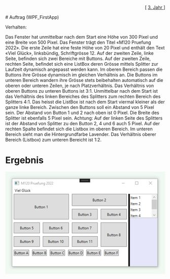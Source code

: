 <p align="right"> [ <a href="../../3.jahr.md"> 3. Jahr </a> ] </p>
# Auftrag (WPF_FirstApp)

Verhalten:

Das Fenster hat unmittelbar nach dem Start eine Höhe von 300 Pixel und eine Breite von 500 Pixel. Das Fenster trägt den Titel «M120 Pruefung 2022». Die erste Zeile hat eine feste Höhe von 20 Pixel und enthält den Text «Viel Glück», linksbündig, Schriftgrösse 12. Auf der zweiten Zeile, linke Seite, befinden sich zwei Bereiche mit Buttons. Auf der zweiten Zeile, rechten Seite, befindet sich eine ListBox deren Grösse mittels Splitter zur Laufzeit dynamisch angepasst werden kann. Im oberen Bereich passen die Buttons ihre Grösse dynamisch im gleichen Verhältnis an. Die Buttons im unteren Bereich wandern ihre Grösse stets beibehalten automatisch auf die oberen oder unteren Zeilen, je nach Platzverhältnis. Das Verhältnis von oberen Buttons zu unteren Buttons ist 3:1. Unmittelbar nach dem Start ist das Verhältnis des linken Bereiches des Splitters zum rechten Bereich des Splitters 4:1. Das heisst die ListBox ist nach dem Start viermal kleiner als der ganze linke Bereich. Zwischen den Buttons soll ein Abstand von 5 Pixel sein. Der Abstand von Button 1 und 2 nach oben ist 0 Pixel. Die Breite des Splitter ist ebenfalls 5 Pixel sein. Achtung: Auf der linken Seite des Splitters ist der Abstand von Splitter zu den Button 2, 4 und 6 auch 5 Pixel. Auf der rechten Spalte befindet sich die Listbox im oberen Bereich. Im unteren Bereich sieht man die Hintergrundfarbe Lavender. Das Verhältnis oberer Bereich (Listbox) zum unteren Bereicht ist 1:2.

# Ergebnis

<p align="center">
  <img src="./preview.png">
</p>